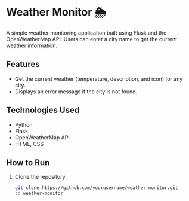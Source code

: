 # Weather Monitor 🌦️

A simple weather monitoring application built using Flask and the OpenWeatherMap API. Users can enter a city name to get the current weather information.

## Features
- Get the current weather (temperature, description, and icon) for any city.
- Displays an error message if the city is not found.

## Technologies Used
- Python
- Flask
- OpenWeatherMap API
- HTML, CSS

## How to Run
1. Clone the repository:
   ```bash
   git clone https://github.com/yourusername/weather-monitor.git
   cd weather-monitor